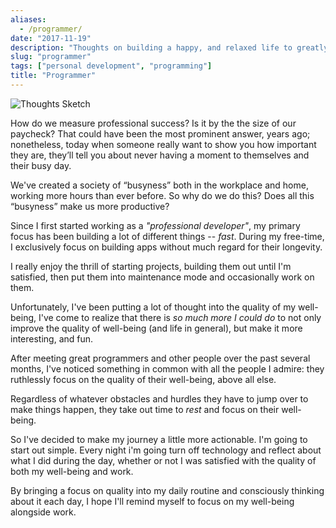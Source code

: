 ```yaml
---
aliases:
  - /programmer/
date: "2017-11-19"
description: "Thoughts on building a happy, and relaxed life to greatly increase productivity."
slug: "programmer"
tags: ["personal development", "programming"]
title: "Programmer"
---
```



![Thoughts Sketch][]


How do we measure professional success? Is it by the the size of our paycheck? That could have been the most prominent answer, years ago; nonetheless, today when someone really want to show you how important they are, they’ll tell you about never having a moment to themselves and their busy day.

We've created a society of “busyness” both in the workplace and home, working more hours than ever before. So why do we do this? Does all this “busyness” make us more productive?

Since I first started working as a *"professional developer"*, my primary focus has been building a lot of different things -- *fast*. During my free-time, I exclusively focus on building apps without much regard for their longevity.

I really enjoy the thrill of starting projects, building them out until I'm satisfied, then put them into maintenance mode and occasionally work on them.

Unfortunately, I've been putting a lot of thought into the quality of my well-being, I've come to realize that there is *so much more I could do* to not only improve the quality of well-being (and life in general), but make it more interesting, and fun.

After meeting great programmers and other people over the past several months, I've noticed something in common with all the people I admire: they ruthlessly focus on the quality of their well-being, above all else.

Regardless of whatever obstacles and hurdles they have to jump over to make things happen, they take out time to *rest* and focus on their well-being.

So I've decided to make my journey a little more actionable. I'm going to start out simple. Every night i'm going turn off technology and reflect about what I did during the day, whether or not I was satisfied with the quality of both my well-being and work.

By bringing a focus on quality into my daily routine and consciously thinking about it each day, I hope I'll remind myself to focus on my well-being alongside work.

  [Thoughts Sketch]: /static/images/2017/thoughts-sketch.jpg "Thoughts Sketch"